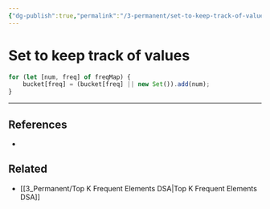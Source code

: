 ```yaml
---
{"dg-publish":true,"permalink":"/3-permanent/set-to-keep-track-of-values/","tags":["code/question","code/javascript"],"created":"2023-07-19T05:15:40.097-06:00","updated":"2023-09-05T13:40:16.814-06:00"}
---
```


# Set to keep track of values

```javascript
for (let [num, freq] of freqMap) {
	bucket[freq] = (bucket[freq] || new Set()).add(num);
}
```

---

## References
- 

## Related
- [[3_Permanent/Top K Frequent Elements DSA\|Top K Frequent Elements DSA]]